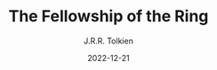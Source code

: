---
title: The Fellowship of the Ring
book: the-fellowship-of-the-ring
author: J.R.R. Tolkien
kindle: false
spoilers: false
date: 2022-12-21
---